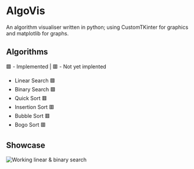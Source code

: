 # AlgoVis
An algorithm visualiser written in python; using CustomTKinter for graphics and matplotlib for graphs.

## Algorithms
🟩 - Implemented | 🟥 - Not yet implented
 - Linear Search 🟩
 - Binary Search 🟩
 - Quick Sort 🟥
 - Insertion Sort 🟥
 - Bubble Sort 🟥
 - Bogo Sort 🟥

## Showcase
![Working linear & binary search](images/demo.gif)